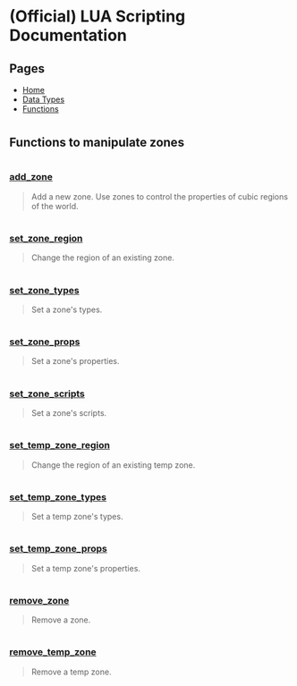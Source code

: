 
# (Official) LUA Scripting Documentation

## Pages
- [Home](../../index)
- [Data Types](../data-types)
- [Functions](../functions)

#
## Functions to manipulate zones
#
### [add_zone](Zones/add_zone)
> Add a new zone. Use zones to control the properties of cubic regions of the world.
#
### [set_zone_region](Zones/set_zone_region)
> Change the region of an existing zone.
#
### [set_zone_types](Zones/set_zone_types)
> Set a zone's types.
#
### [set_zone_props](Zones/set_zone_props)
> Set a zone's properties.
#
### [set_zone_scripts](Zones/set_zone_scripts)
> Set a zone's scripts.
#
### [set_temp_zone_region](Zones/set_temp_zone_region)
> Change the region of an existing temp zone.
#
### [set_temp_zone_types](Zones/set_temp_zone_types)
> Set a temp zone's types.
#
### [set_temp_zone_props](Zones/set_temp_zone_props)
> Set a temp zone's properties.
#
### [remove_zone](Zones/remove_zone)
> Remove a zone.
#
### [remove_temp_zone](Zones/remove_temp_zone)
> Remove a temp zone.
#
